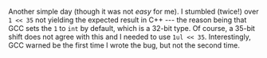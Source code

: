 Another simple day (though it was not *easy* for me). I stumbled (twice!) over `1 << 35` not yielding the expected result in C++ --- the reason being that GCC sets the `1` to `int` by default, which is a 32-bit type. Of course, a 35-bit shift does not agree with this and I needed to use `1ul << 35`. Interestingly, GCC warned be the first time I wrote the bug, but not the second time.
